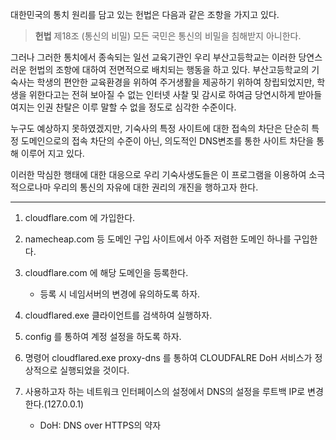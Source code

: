 대한민국의 통치 원리를 담고 있는 헌법은 다음과 같은 조항을 가지고 있다.

>  **헌법** 제18조 (통신의 비밀) 모든 국민은 통신의 비밀을 침해받지 아니한다. 

그러나 그러한 통치에서 종속되는 일선 교육기관인 우리 부산고등학교는 이러한 당연스러운 헌법의 조항에 대하여 전면적으로 배치되는 행동을 하고 있다. 부산고등학교의 기숙사는 학생의 편안한 교육환경을 위하여 주거생활을 제공하기 위하여 창립되었지만, 학생을 위한다고는 전혀 보아질 수 없는  인터넷 사찰 및 감시로 하여금 당연시하게 받아들여지는 인권 찬탈은 이루 말할 수 없을 정도로 심각한 수준이다.

누구도 예상하지 못하였겠지만, 기숙사의 특정 사이트에 대한 접속의 차단은 단순히 특정 도메인으로의 접속 차단의 수준이 아닌, 의도적인 DNS변조를 통한 사이트 차단을 통해 이루어 지고 있다.

이러한 막심한 행태에 대한 대응으로 우리 기숙사생도들은 이 프로그램을 이용하여 소극적으로나마 우리의 통신의 자유에 대한 권리의 개진을 행하고자 한다.

---

1. cloudflare.com 에 가입한다.

2. namecheap.com 등 도메인 구입 사이트에서 아주 저렴한 도메인 하나를 구입한다.

3. cloudflare.com 에 해당 도메인을 등록한다.

   * 등록 시 네임서버의 변경에 유의하도록 하자.

4. cloudflared.exe 클라이언트를 검색하여 실행하자.

5. config 를 통하여 계정 설정을 하도록 하자.

6. 명령어 cloudflared.exe proxy-dns 를 통하여 CLOUDFALRE DoH 서비스가 정상적으로 실행되었을 것이다.

7. 사용하고자 하는 네트워크 인터페이스의 설정에서 DNS의 설정을 루트백 IP로 변경한다.(127.0.0.1)

   

   * DoH: DNS over HTTPS의 약자
